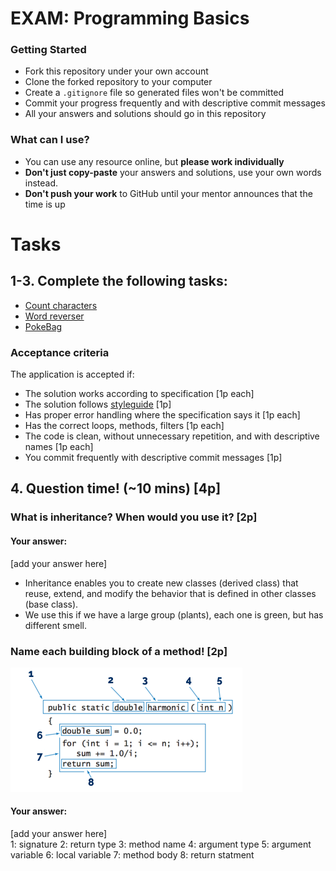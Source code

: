 # EXAM: Programming Basics

### Getting Started
 - Fork this repository under your own account
 - Clone the forked repository to your computer
 - Create a `.gitignore` file so generated files won't be committed
 - Commit your progress frequently and with descriptive commit messages
 - All your answers and solutions should go in this repository

### What can I use?
- You can use any resource online, but **please work individually**
- **Don't just copy-paste** your answers and solutions, use your own words instead.
- **Don't push your work** to GitHub until your mentor announces that the time is up


# Tasks
## 1-3. Complete the following tasks:
- [Count characters](countchars/CountChars.cs)
- [Word reverser](wordreverser/Wordreverser.cs)
- [PokeBag](pokebag/PokeBag.cs)

### Acceptance criteria
The application is accepted if:
- The solution works according to specification [1p each]
- The solution follows [styleguide](https://github.com/greenfox-academy/teaching-materials/blob/master/styleguide/cs.md) [1p]
- Has proper error handling where the specification says it [1p each]
- Has the correct loops, methods, filters [1p each]
- The code is clean, without unnecessary repetition, and with descriptive names [1p each]
- You commit frequently with descriptive commit messages [1p]

## 4. Question time! (~10 mins) [4p]

###  What is inheritance? When would you use it? [2p]
#### Your answer:
[add your answer here]
- Inheritance enables you to create new classes (derived class) that reuse, extend, and modify the behavior
  that is defined in other classes (base class).
- We use this if we have a large group (plants), each one is green, but has different smell.



### Name each building block of a method! [2p]

![anatomy](anatomy/AnatomyJavaCs.png)

#### Your answer:
[add your answer here]   
1:   signature
2:   return type
3:   method name
4:   argument type
5:   argument variable
6:   local variable
7:   method body
8:   return statment
